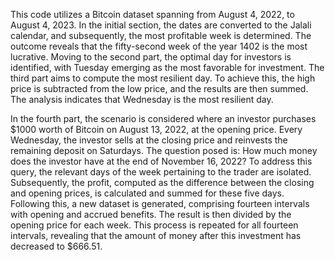 This code utilizes a Bitcoin dataset spanning from August 4, 2022, to August 4, 2023. In the initial section, the dates are converted to the Jalali calendar, and subsequently, the most profitable week is determined. The outcome reveals that the fifty-second week of the year 1402 is the most lucrative. Moving to the second part, the optimal day for investors is identified, with Tuesday emerging as the most favorable for investment. The third part aims to compute the most resilient day. To achieve this, the high price is subtracted from the low price, and the results are then summed. The analysis indicates that Wednesday is the most resilient day.

In the fourth part, the scenario is considered where an investor purchases $1000 worth of Bitcoin on August 13, 2022, at the opening price. Every Wednesday, the investor sells at the closing price and reinvests the remaining deposit on Saturdays. The question posed is: How much money does the investor have at the end of November 16, 2022? To address this query, the relevant days of the week pertaining to the trader are isolated. Subsequently, the profit, computed as the difference between the closing and opening prices, is calculated and summed for these five days. Following this, a new dataset is generated, comprising fourteen intervals with opening and accrued benefits. The result is then divided by the opening price for each week. This process is repeated for all fourteen intervals, revealing that the amount of money after this investment has decreased to $666.51.
